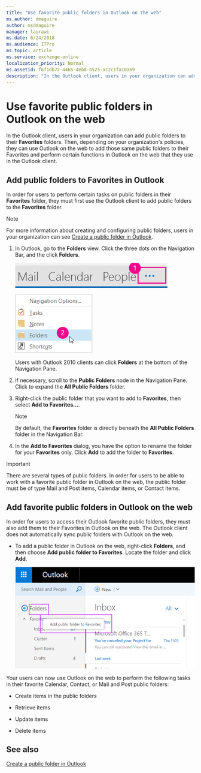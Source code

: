 ```yaml
---
title: "Use favorite public folders in Outlook on the web"
ms.author: dmaguire
author: msdmaguire
manager: laurawi
ms.date: 6/24/2018
ms.audience: ITPro
ms.topic: article
ms.service: exchange-online
localization_priority: Normal
ms.assetid: f6f1db72-4465-4eb8-b525-ac2c1fa10a69
description: "In the Outlook client, users in your organization can add public folders to their Favorites folders. Then, depending on your organization's policies, they can use Outlook on the web to add those same public folders to their Favorites and perform certain functions in Outlook on the web that they use in the Outlook client."
---
```


# Use favorite public folders in Outlook on the web

In the Outlook client, users in your organization can add public folders to their **Favorites** folders. Then, depending on your organization's policies, they can use Outlook on the web to add those same public folders to their Favorites and perform certain functions in Outlook on the web that they use in the Outlook client. 
  
## Add public folders to Favorites in Outlook

In order for users to perform certain tasks on public folders in their **Favorites** folder, they must first use the Outlook client to add public folders to the **Favorites** folder. 
  
> [!NOTE]
> For more information about creating and configuring public folders, users in your organization can see [Create a public folder in Outlook](https://support.office.com/article/d5981360-28d3-4c8f-a373-c98ae570420a). 
  
1. In Outlook, go to the **Folders** view. Click the three dots on the Navigation Bar, and the click **Folders**.
    
    ![Elipses in the Outlook 2013 Navigation Bar](../../media/7a949ccd-f0e0-4d20-aa4d-f97ae5c6fdff.png)
  
    ![Outlook 2013 Navigation Bar menu to access Folders](../../media/aaedd8fa-8a30-4e96-b4de-9625cd62e2b9.png)
  
    Users with Outlook 2010 clients can click **Folders** at the bottom of the Navigation Pane. 
    
2. If necessary, scroll to the **Public Folders** node in the Navigation Pane. Click to expand the **All Public Folders** folder. 
    
3. Right-click the public folder that you want to add to **Favorites**, then select **Add to Favorites...**.
    
    > [!NOTE]
    > By default, the **Favorites** folder is directly beneath the **All Public Folders** folder in the Navigation Bar. 
  
4. In the **Add to Favorites** dialog, you have the option to rename the folder for your **Favorites** only. Click **Add** to add the folder to **Favorites**.
    
> [!IMPORTANT]
> There are several types of public folders. In order for users to be able to work with a favorite public folder in Outlook on the web, the public folder must be of type Mail and Post items, Calendar items, or Contact items. 
  
## Add favorite public folders in Outlook on the web

In order for users to access their Outlook favorite public folders, they must also add them to their Favorites in Outlook on the web. The Outlook client does not automatically sync public folders with Outlook on the web. 
  
- To add a public folder in Outlook on the web, right-click **Folders**, and then choose **Add public folder to Favorites**. Locate the folder and click **Add**. 
    
    ![Add public folder to Favorites](../../media/dc2af75b-d1c3-4024-8759-00558799d34a.png)
  
Your users can now use Outlook on the web to perform the following tasks in their favorite Calendar, Contact, or Mail and Post public folders:
  
- Create items in the public folders
    
- Retrieve items
    
- Update items
    
- Delete items
    
## See also

[Create a public folder in Outlook](https://support.office.com/article/d5981360-28d3-4c8f-a373-c98ae570420a)

